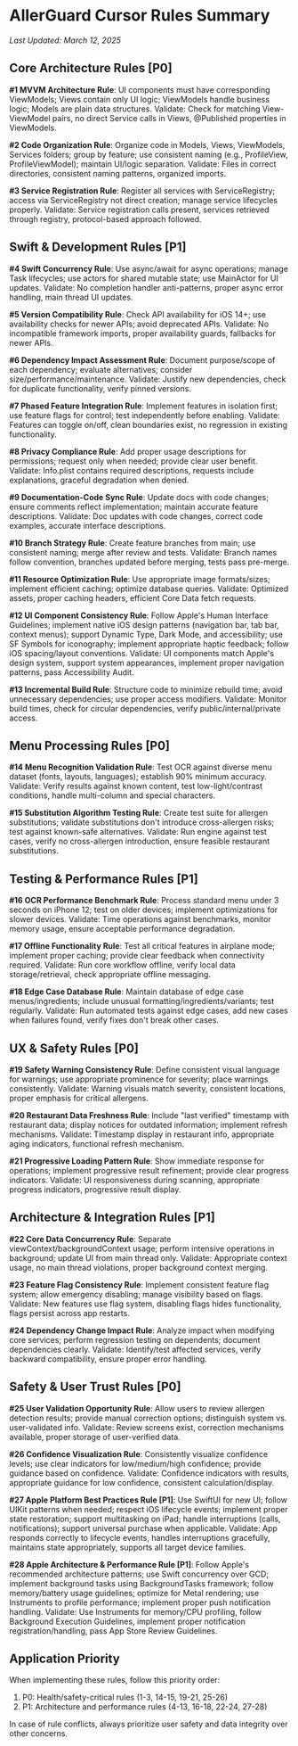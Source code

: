 # AllerGuard Cursor Rules Summary

*Last Updated: March 12, 2025*

## Core Architecture Rules [P0]

**#1 MVVM Architecture Rule**: UI components must have corresponding ViewModels; Views contain only UI logic; ViewModels handle business logic; Models are plain data structures. Validate: Check for matching View-ViewModel pairs, no direct Service calls in Views, @Published properties in ViewModels.

**#2 Code Organization Rule**: Organize code in Models, Views, ViewModels, Services folders; group by feature; use consistent naming (e.g., ProfileView, ProfileViewModel); maintain UI/logic separation. Validate: Files in correct directories, consistent naming patterns, organized imports.

**#3 Service Registration Rule**: Register all services with ServiceRegistry; access via ServiceRegistry not direct creation; manage service lifecycles properly. Validate: Service registration calls present, services retrieved through registry, protocol-based approach followed.

## Swift & Development Rules [P1]

**#4 Swift Concurrency Rule**: Use async/await for async operations; manage Task lifecycles; use actors for shared mutable state; use MainActor for UI updates. Validate: No completion handler anti-patterns, proper async error handling, main thread UI updates.

**#5 Version Compatibility Rule**: Check API availability for iOS 14+; use availability checks for newer APIs; avoid deprecated APIs. Validate: No incompatible framework imports, proper availability guards, fallbacks for newer APIs.

**#6 Dependency Impact Assessment Rule**: Document purpose/scope of each dependency; evaluate alternatives; consider size/performance/maintenance. Validate: Justify new dependencies, check for duplicate functionality, verify pinned versions.

**#7 Phased Feature Integration Rule**: Implement features in isolation first; use feature flags for control; test independently before enabling. Validate: Features can toggle on/off, clean boundaries exist, no regression in existing functionality.

**#8 Privacy Compliance Rule**: Add proper usage descriptions for permissions; request only when needed; provide clear user benefit. Validate: Info.plist contains required descriptions, requests include explanations, graceful degradation when denied.

**#9 Documentation-Code Sync Rule**: Update docs with code changes; ensure comments reflect implementation; maintain accurate feature descriptions. Validate: Doc updates with code changes, correct code examples, accurate interface descriptions.

**#10 Branch Strategy Rule**: Create feature branches from main; use consistent naming; merge after review and tests. Validate: Branch names follow convention, branches updated before merging, tests pass pre-merge.

**#11 Resource Optimization Rule**: Use appropriate image formats/sizes; implement efficient caching; optimize database queries. Validate: Optimized assets, proper caching headers, efficient Core Data fetch requests.

**#12 UI Component Consistency Rule**: Follow Apple's Human Interface Guidelines; implement native iOS design patterns (navigation bar, tab bar, context menus); support Dynamic Type, Dark Mode, and accessibility; use SF Symbols for iconography; implement appropriate haptic feedback; follow iOS spacing/layout conventions. Validate: UI components match Apple's design system, support system appearances, implement proper navigation patterns, pass Accessibility Audit.

**#13 Incremental Build Rule**: Structure code to minimize rebuild time; avoid unnecessary dependencies; use proper access modifiers. Validate: Monitor build times, check for circular dependencies, verify public/internal/private access.

## Menu Processing Rules [P0]

**#14 Menu Recognition Validation Rule**: Test OCR against diverse menu dataset (fonts, layouts, languages); establish 90% minimum accuracy. Validate: Verify results against known content, test low-light/contrast conditions, handle multi-column and special characters.

**#15 Substitution Algorithm Testing Rule**: Create test suite for allergen substitutions; validate substitutions don't introduce cross-allergen risks; test against known-safe alternatives. Validate: Run engine against test cases, verify no cross-allergen introduction, ensure feasible restaurant substitutions.

## Testing & Performance Rules [P1]

**#16 OCR Performance Benchmark Rule**: Process standard menu under 3 seconds on iPhone 12; test on older devices; implement optimizations for slower devices. Validate: Time operations against benchmarks, monitor memory usage, ensure acceptable performance degradation.

**#17 Offline Functionality Rule**: Test all critical features in airplane mode; implement proper caching; provide clear feedback when connectivity required. Validate: Run core workflow offline, verify local data storage/retrieval, check appropriate offline messaging.

**#18 Edge Case Database Rule**: Maintain database of edge case menus/ingredients; include unusual formatting/ingredients/variants; test regularly. Validate: Run automated tests against edge cases, add new cases when failures found, verify fixes don't break other cases.

## UX & Safety Rules [P0]

**#19 Safety Warning Consistency Rule**: Define consistent visual language for warnings; use appropriate prominence for severity; place warnings consistently. Validate: Warning visuals match severity, consistent locations, proper emphasis for critical allergens.

**#20 Restaurant Data Freshness Rule**: Include "last verified" timestamp with restaurant data; display notices for outdated information; implement refresh mechanisms. Validate: Timestamp display in restaurant info, appropriate aging indicators, functional refresh mechanism.

**#21 Progressive Loading Pattern Rule**: Show immediate response for operations; implement progressive result refinement; provide clear progress indicators. Validate: UI responsiveness during scanning, appropriate progress indicators, progressive result display.

## Architecture & Integration Rules [P1]

**#22 Core Data Concurrency Rule**: Separate viewContext/backgroundContext usage; perform intensive operations in background; update UI from main thread only. Validate: Appropriate context usage, no main thread violations, proper background context merging.

**#23 Feature Flag Consistency Rule**: Implement consistent feature flag system; allow emergency disabling; manage visibility based on flags. Validate: New features use flag system, disabling flags hides functionality, flags persist across app restarts.

**#24 Dependency Change Impact Rule**: Analyze impact when modifying core services; perform regression testing on dependents; document dependencies clearly. Validate: Identify/test affected services, verify backward compatibility, ensure proper error handling.

## Safety & User Trust Rules [P0]

**#25 User Validation Opportunity Rule**: Allow users to review allergen detection results; provide manual correction options; distinguish system vs. user-validated info. Validate: Review screens exist, correction mechanisms available, proper storage of user-verified data.

**#26 Confidence Visualization Rule**: Consistently visualize confidence levels; use clear indicators for low/medium/high confidence; provide guidance based on confidence. Validate: Confidence indicators with results, appropriate guidance for low confidence, consistent calculation/display.

**#27 Apple Platform Best Practices Rule [P1]**: Use SwiftUI for new UI; follow UIKit patterns when needed; respect iOS lifecycle events; implement proper state restoration; support multitasking on iPad; handle interruptions (calls, notifications); support universal purchase when applicable. Validate: App responds correctly to lifecycle events, handles interruptions gracefully, maintains state appropriately, supports all target device families.

**#28 Apple Architecture & Performance Rule [P1]**: Follow Apple's recommended architecture patterns; use Swift concurrency over GCD; implement background tasks using BackgroundTasks framework; follow memory/battery usage guidelines; optimize for Metal rendering; use Instruments to profile performance; implement proper push notification handling. Validate: Use Instruments for memory/CPU profiling, follow Background Execution Guidelines, implement proper notification registration/handling, pass App Store Review Guidelines.

## Application Priority

When implementing these rules, follow this priority order:
1. P0: Health/safety-critical rules (1-3, 14-15, 19-21, 25-26)
2. P1: Architecture and performance rules (4-13, 16-18, 22-24, 27-28)

In case of rule conflicts, always prioritize user safety and data integrity over other concerns. 